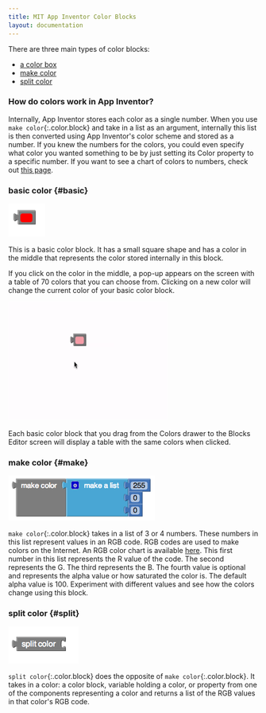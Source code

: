 ```yaml
---
title: MIT App Inventor Color Blocks
layout: documentation
---
```


There are three main types of color blocks:

* [a color box](#basic)
* [make color](#make)
* [split color](#split)

### How do colors work in App Inventor?

Internally, App Inventor stores each color as a single number. When you use `make color`{:.color.block} and take in a list as an argument, internally this list is then converted using App Inventor's color scheme and stored as a number. If you knew the numbers for the colors, you could even specify what color you wanted something to be by just setting its Color property to a specific number. If you want to see a chart of colors to numbers, check out [this page](http://appinventor.mit.edu/explore/app-inventor-color-chart).

### basic color   {#basic}

![](images/colors/basiccolorblock.png)

This is a basic color block. It has a small square shape and has a color in the middle that represents the color stored internally in this block.

If you click on the color in the middle, a pop-up appears on the screen with a table of 70 colors that you can choose from. Clicking on a new color will change the current color of your basic color block.

![](images/colors/colorblock.gif)

Each basic color block that you drag from the Colors drawer to the Blocks Editor screen will display a table with the same colors when clicked.

### make color   {#make}

![](images/colors/makecolor.png)

`make color`{:.color.block} takes in a list of 3 or 4 numbers. These numbers in this list represent values in an RGB code. RGB codes are used to make colors on the Internet. An RGB color chart is available [here](https://sites.google.com/view/metricrat-ai2/scraps/android-and-html-colour-codes). This first number in this list represents the R value of the code. The second represents the G. The third represents the B. The fourth value is optional and represents the alpha value or how saturated the color is. The default alpha value is 100. Experiment with different values and see how the colors change using this block.

### split color   {#split}

![](images/colors/splitcolor.png)

`split color`{:.color.block} does the opposite of `make color`{:.color.block}. It takes in a color: a color block, variable holding a color, or property from one of the components representing a color and returns a list of the RGB values in that color's RGB code.

